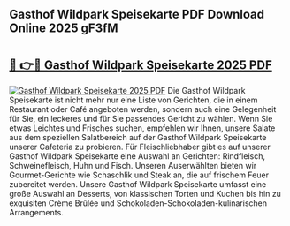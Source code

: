 ## Gasthof Wildpark Speisekarte PDF Download Online 2025 gF3fM

# <h2><a href="http://gcb6he.nevu.top/?p=Gasthof+Wildpark+Speisekarte">🔗 👉🔴 Gasthof Wildpark Speisekarte 2025 PDF</a></h2>

[![Gasthof Wildpark Speisekarte 2025 PDF](https://i.imgur.com/dBaPXMq.png)](http://gcb6he.nevu.top/?p=Gasthof+Wildpark+Speisekarte)
Die Gasthof Wildpark Speisekarte ist nicht mehr nur eine Liste von Gerichten, die in einem Restaurant oder Café angeboten werden, sondern auch eine Gelegenheit für Sie, ein leckeres und für Sie passendes Gericht zu wählen. Wenn Sie etwas Leichtes und Frisches suchen, empfehlen wir Ihnen, unsere Salate aus dem speziellen Salatbereich auf der Gasthof Wildpark Speisekarte unserer Cafeteria zu probieren. Für Fleischliebhaber gibt es auf unserer Gasthof Wildpark Speisekarte eine Auswahl an Gerichten: Rindfleisch, Schweinefleisch, Huhn und Fisch. Unseren Auserwählten bieten wir Gourmet-Gerichte wie Schaschlik und Steak an, die auf frischem Feuer zubereitet werden. Unsere Gasthof Wildpark Speisekarte umfasst eine große Auswahl an Desserts, von klassischen Torten und Kuchen bis hin zu exquisiten Crème Brûlée und Schokoladen-Schokoladen-kulinarischen Arrangements.
